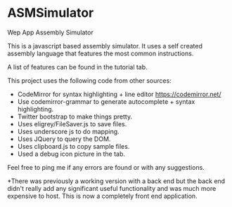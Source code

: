 # ASMSimulator
Wep App Assembly Simulator

This is a javascript based assembly simulator. It uses a self created assembly language
that features the most common instructions.

A list of features can be found in the tutorial tab.

This project uses the following code from other sources:
- CodeMirror for syntax highlighting + line editor
  https://codemirror.net/
- Use codemirror-grammar to generate autocomplete + syntax highlighting.
- Twitter bootstrap to make things pretty.
- Uses eligrey/FileSaver.js to save files.
- Uses underscore js to do mapping.
- Uses JQuery to query the DOM.
- Uses clipboard.js to copy sample files.
- Used a debug icon picture in the tab.

Feel free to ping me if any errors are found or with any suggestions.

*There was previously a working version with a back end but the back end didn't really add any 
significant useful functionality and was much more expensive to host. This is now a completely
front end application.


